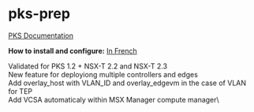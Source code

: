 # pks-prep

[PKS Documentation](https://docs.vmware.com/en/VMware-Pivotal-Container-Service/1.0/vmware-pks-10/GUID-PKS10-index.html)

__How to install and configure:__
[In French](https://shwrfr.com/nextcloud/index.php/s/gpsJK697rKv11of)

Validated for PKS 1.2 + NSX-T 2.2 and NSX-T 2.3\
New feature for deployiong multiple controllers and edges\
Add overlay_host with VLAN_ID and overlay_edgevm in the case of VLAN for TEP\
Add VCSA automaticaly within MSX Manager compute manager\
